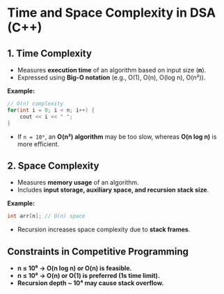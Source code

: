 # **Time and Space Complexity in DSA (C++)**  

## 1. **Time Complexity**  
   - Measures **execution time** of an algorithm based on input size (**n**).  
   - Expressed using **Big-O notation** (e.g., O(1), O(n), O(log n), O(n²)).  

   **Example:**  
   ```cpp
   // O(n) complexity
   for(int i = 0; i < n; i++) {
       cout << i << " ";
   }
   ```
   - If `n = 10⁶`, an **O(n²) algorithm** may be too slow, whereas **O(n log n)** is more efficient.

## 2. **Space Complexity**  
   - Measures **memory usage** of an algorithm.  
   - Includes **input storage, auxiliary space, and recursion stack size**.  

   **Example:**  
   ```cpp
   int arr[n]; // O(n) space
   ```
   - Recursion increases space complexity due to **stack frames**.  

## **Constraints in Competitive Programming**  
- **n ≤ 10⁶ → O(n log n) or O(n) is feasible.**  
- **n ≤ 10⁸ → O(n) or O(1) is preferred (1s time limit).**  
- **Recursion depth ~ 10⁴ may cause stack overflow.**